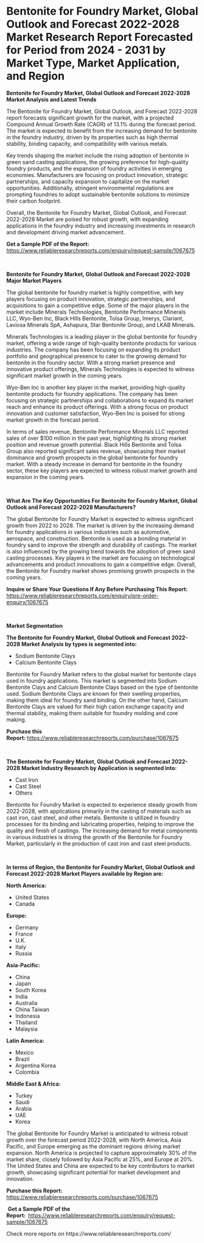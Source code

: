 <p><h1>Bentonite for Foundry Market, Global Outlook and Forecast 2022-2028 Market Research Report Forecasted for Period from 2024 -  2031 by Market Type, Market Application, and Region</h1></p><p><strong>Bentonite for Foundry Market, Global Outlook and Forecast 2022-2028 Market Analysis and Latest Trends</strong></p>
<p><p>The Bentonite for Foundry Market, Global Outlook, and Forecast 2022-2028 report forecasts significant growth for the market, with a projected Compound Annual Growth Rate (CAGR) of 13.1% during the forecast period. The market is expected to benefit from the increasing demand for bentonite in the foundry industry, driven by its properties such as high thermal stability, binding capacity, and compatibility with various metals.</p><p>Key trends shaping the market include the rising adoption of bentonite in green sand casting applications, the growing preference for high-quality foundry products, and the expansion of foundry activities in emerging economies. Manufacturers are focusing on product innovation, strategic partnerships, and capacity expansion to capitalize on the market opportunities. Additionally, stringent environmental regulations are prompting foundries to adopt sustainable bentonite solutions to minimize their carbon footprint.</p><p>Overall, the Bentonite for Foundry Market, Global Outlook, and Forecast 2022-2028 Market are poised for robust growth, with expanding applications in the foundry industry and increasing investments in research and development driving market advancement.</p></p>
<p><strong>Get a Sample PDF of the Report:&nbsp;</strong> <a href="https://www.reliableresearchreports.com/enquiry/request-sample/1067675">https://www.reliableresearchreports.com/enquiry/request-sample/1067675</a></p>
<p>&nbsp;</p>
<p><strong>Bentonite for Foundry Market, Global Outlook and Forecast 2022-2028 Major Market Players</strong></p>
<p><p>The global bentonite for foundry market is highly competitive, with key players focusing on product innovation, strategic partnerships, and acquisitions to gain a competitive edge. Some of the major players in the market include Minerals Technologies, Bentonite Performance Minerals LLC, Wyo-Ben Inc, Black Hills Bentonite, Tolsa Group, Imerys, Clariant, Laviosa Minerals SpA, Ashapura, Star Bentonite Group, and LKAB Minerals.</p><p>Minerals Technologies is a leading player in the global bentonite for foundry market, offering a wide range of high-quality bentonite products for various industries. The company has been focusing on expanding its product portfolio and geographical presence to cater to the growing demand for bentonite in the foundry sector. With a strong market presence and innovative product offerings, Minerals Technologies is expected to witness significant market growth in the coming years.</p><p>Wyo-Ben Inc is another key player in the market, providing high-quality bentonite products for foundry applications. The company has been focusing on strategic partnerships and collaborations to expand its market reach and enhance its product offerings. With a strong focus on product innovation and customer satisfaction, Wyo-Ben Inc is poised for strong market growth in the forecast period.</p><p>In terms of sales revenue, Bentonite Performance Minerals LLC reported sales of over $100 million in the past year, highlighting its strong market position and revenue growth potential. Black Hills Bentonite and Tolsa Group also reported significant sales revenue, showcasing their market dominance and growth prospects in the global bentonite for foundry market. With a steady increase in demand for bentonite in the foundry sector, these key players are expected to witness robust market growth and expansion in the coming years.</p></p>
<p>&nbsp;</p>
<p><strong>What Are The Key Opportunities For Bentonite for Foundry Market, Global Outlook and Forecast 2022-2028 Manufacturers?</strong></p>
<p><p>The global Bentonite for Foundry Market is expected to witness significant growth from 2022 to 2028. The market is driven by the increasing demand for foundry applications in various industries such as automotive, aerospace, and construction. Bentonite is used as a bonding material in foundry sand to improve the strength and durability of castings. The market is also influenced by the growing trend towards the adoption of green sand casting processes. Key players in the market are focusing on technological advancements and product innovations to gain a competitive edge. Overall, the Bentonite for Foundry market shows promising growth prospects in the coming years.</p></p>
<p><strong>Inquire or Share Your Questions If Any Before Purchasing This Report:</strong> <a href="https://www.reliableresearchreports.com/enquiry/pre-order-enquiry/1067675">https://www.reliableresearchreports.com/enquiry/pre-order-enquiry/1067675</a></p>
<p>&nbsp;</p>
<p><strong>Market Segmentation</strong></p>
<p><strong>The Bentonite for Foundry Market, Global Outlook and Forecast 2022-2028 Market Analysis by types is segmented into:</strong></p>
<p><ul><li>Sodium Bentonite Clays</li><li>Calcium Bentonite Clays</li></ul></p>
<p><p>Bentonite for Foundry Market refers to the global market for bentonite clays used in foundry applications. This market is segmented into Sodium Bentonite Clays and Calcium Bentonite Clays based on the type of bentonite used. Sodium Bentonite Clays are known for their swelling properties, making them ideal for foundry sand binding. On the other hand, Calcium Bentonite Clays are valued for their high cation exchange capacity and thermal stability, making them suitable for foundry molding and core making.</p></p>
<p><strong>Purchase this Report:&nbsp;</strong><a href="https://www.reliableresearchreports.com/purchase/1067675">https://www.reliableresearchreports.com/purchase/1067675</a></p>
<p>&nbsp;</p>
<p><strong>The Bentonite for Foundry Market, Global Outlook and Forecast 2022-2028 Market Industry Research by Application is segmented into:</strong></p>
<p><ul><li>Cast Iron</li><li>Cast Steel</li><li>Others</li></ul></p>
<p><p>Bentonite for Foundry Market is expected to experience steady growth from 2022-2028, with applications primarily in the casting of materials such as cast iron, cast steel, and other metals. Bentonite is utilized in foundry processes for its binding and lubricating properties, helping to improve the quality and finish of castings. The increasing demand for metal components in various industries is driving the growth of the Bentonite for Foundry Market, particularly in the production of cast iron and cast steel products.</p></p>
<p>&nbsp;</p>
<p><strong>In terms of Region, the Bentonite for Foundry Market, Global Outlook and Forecast 2022-2028 Market Players available by Region are:</strong></p>
<p>
    <p> <strong> North America: </strong>
        <ul>
            <li>United States</li>
            <li>Canada</li>
        </ul>
        </p> 
    <p> <strong> Europe: </strong>
        <ul>
            <li>Germany</li>
            <li>France</li>
            <li>U.K.</li>
            <li>Italy</li>
            <li>Russia</li>
        </ul>
        </p> 
    <p> <strong> Asia-Pacific: </strong>
        <ul>
            <li>China</li>
            <li>Japan</li>
            <li>South Korea</li>
            <li>India</li>
            <li>Australia</li>
            <li>China Taiwan</li>
            <li>Indonesia</li>
            <li>Thailand</li>
            <li>Malaysia</li>
        </ul>
        </p> 
    <p> <strong> Latin America: </strong>
        <ul>
            <li>Mexico</li>
            <li>Brazil</li>
            <li>Argentina Korea</li>
            <li>Colombia</li>
        </ul>
        </p> 
    <p> <strong> Middle East & Africa: </strong>
        <ul>
            <li>Turkey</li>
            <li>Saudi</li>
            <li>Arabia</li>
            <li>UAE</li>
            <li>Korea</li>
        </ul>
    </p>
    </p>
<p><p>The global Bentonite for Foundry Market is anticipated to witness robust growth over the forecast period 2022-2028, with North America, Asia Pacific, and Europe emerging as the dominant regions driving market expansion. North America is projected to capture approximately 30% of the market share, closely followed by Asia Pacific at 25%, and Europe at 20%. The United States and China are expected to be key contributors to market growth, showcasing significant potential for market development and innovation.</p></p>
<p><strong>Purchase this Report: </strong><a href="https://www.reliableresearchreports.com/purchase/1067675">https://www.reliableresearchreports.com/purchase/1067675</a></p>
<p>&nbsp;<strong>Get a Sample PDF of the Report:&nbsp;&nbsp;</strong><a href="https://www.reliableresearchreports.com/enquiry/request-sample/1067675">https://www.reliableresearchreports.com/enquiry/request-sample/1067675</a></p>
<p><strong></strong></p>
<p>Check more reports on https://www.reliableresearchreports.com/</p>